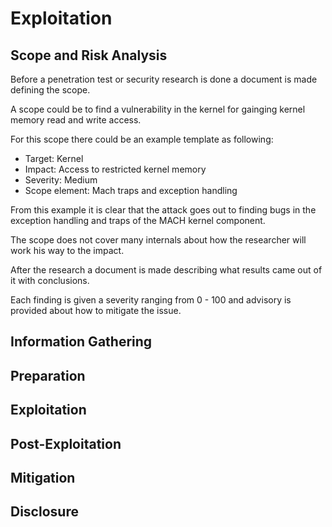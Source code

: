 # Exploitation

## Scope and Risk Analysis
Before a penetration test or security research is done a document is made defining the scope.

A scope could be to find a vulnerability in the kernel for gainging kernel memory read and write access.

For this scope there could be an example template as following:
- Target: Kernel
- Impact: Access to restricted kernel memory
- Severity: Medium
- Scope element: Mach traps and exception handling

From this example it is clear that the attack goes out to finding bugs in the exception handling and traps of the MACH kernel component.

The scope does not cover many internals about how the researcher will work his way to the impact.

After the research a document is made describing what results came out of it with conclusions.

Each finding is given a severity ranging from 0 - 100 and advisory is provided about how to mitigate the issue.

## Information Gathering


## Preparation

## Exploitation

## Post-Exploitation

## Mitigation

## Disclosure
